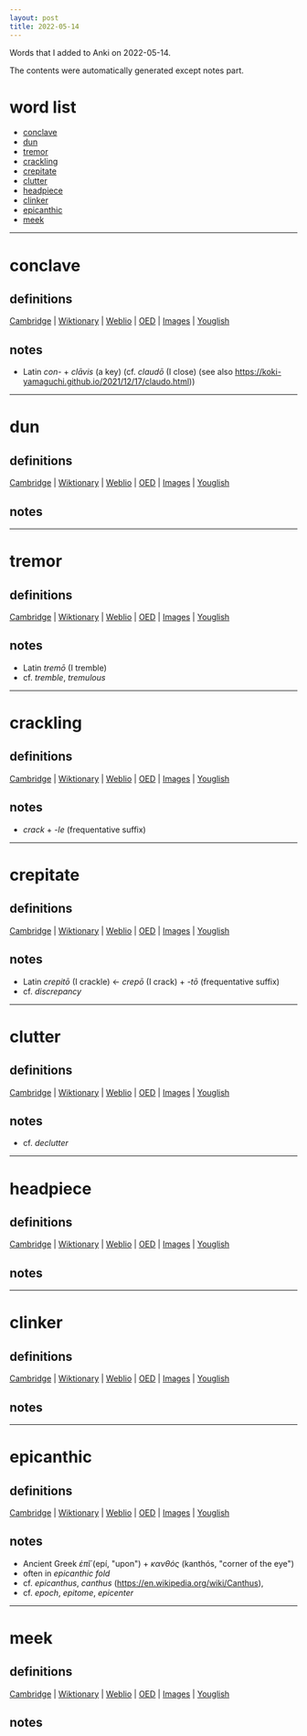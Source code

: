 ```yaml
---
layout: post
title: 2022-05-14
---
```


Words that I added to Anki on 2022-05-14.

The contents were automatically generated except notes part.
# word list
- [conclave](#conclave)
- [dun](#dun)
- [tremor](#tremor)
- [crackling](#crackling)
- [crepitate](#crepitate)
- [clutter](#clutter)
- [headpiece](#headpiece)
- [clinker](#clinker)
- [epicanthic](#epicanthic)
- [meek](#meek)

---

# conclave
## definitions
[Cambridge](https://dictionary.cambridge.org/us/dictionary/english/conclave)
|
[Wiktionary](https://en.wiktionary.org/wiki/conclave#English)
|
[Weblio](https://ejje.weblio.jp/content_find?query=conclave&searchType=exact)
|
[OED](https://www.oed.com/search?q=conclave)
|
[Images](https://www.google.com/search?tbm=isch&q=conclave)
|
[Youglish](https://youglish.com/pronounce/conclave/english/us)

## notes
- Latin *con-* + *clāvis* (a key) (cf. *claudō* (I close) (see also <https://koki-yamaguchi.github.io/2021/12/17/claudo.html>))

---

# dun
## definitions
[Cambridge](https://dictionary.cambridge.org/us/dictionary/english/dun)
|
[Wiktionary](https://en.wiktionary.org/wiki/dun#English)
|
[Weblio](https://ejje.weblio.jp/content_find?query=dun&searchType=exact)
|
[OED](https://www.oed.com/search?q=dun)
|
[Images](https://www.google.com/search?tbm=isch&q=dun)
|
[Youglish](https://youglish.com/pronounce/dun/english/us)

## notes

---

# tremor
## definitions
[Cambridge](https://dictionary.cambridge.org/us/dictionary/english/tremor)
|
[Wiktionary](https://en.wiktionary.org/wiki/tremor#English)
|
[Weblio](https://ejje.weblio.jp/content_find?query=tremor&searchType=exact)
|
[OED](https://www.oed.com/search?q=tremor)
|
[Images](https://www.google.com/search?tbm=isch&q=tremor)
|
[Youglish](https://youglish.com/pronounce/tremor/english/us)

## notes
- Latin *tremō* (I tremble)
- cf. *tremble*, *tremulous*

---

# crackling
## definitions
[Cambridge](https://dictionary.cambridge.org/us/dictionary/english/crackling)
|
[Wiktionary](https://en.wiktionary.org/wiki/crackling#English)
|
[Weblio](https://ejje.weblio.jp/content_find?query=crackling&searchType=exact)
|
[OED](https://www.oed.com/search?q=crackling)
|
[Images](https://www.google.com/search?tbm=isch&q=crackling)
|
[Youglish](https://youglish.com/pronounce/crackling/english/us)

## notes
- *crack* + *-le* (frequentative suffix)

---

# crepitate
## definitions
[Cambridge](https://dictionary.cambridge.org/us/dictionary/english/crepitate)
|
[Wiktionary](https://en.wiktionary.org/wiki/crepitate#English)
|
[Weblio](https://ejje.weblio.jp/content_find?query=crepitate&searchType=exact)
|
[OED](https://www.oed.com/search?q=crepitate)
|
[Images](https://www.google.com/search?tbm=isch&q=crepitate)
|
[Youglish](https://youglish.com/pronounce/crepitate/english/us)

## notes
- Latin *crepitō* (I crackle) <- *crepō* (I crack) + *-tō* (frequentative suffix)
- cf. *discrepancy*

---

# clutter
## definitions
[Cambridge](https://dictionary.cambridge.org/us/dictionary/english/clutter)
|
[Wiktionary](https://en.wiktionary.org/wiki/clutter#English)
|
[Weblio](https://ejje.weblio.jp/content_find?query=clutter&searchType=exact)
|
[OED](https://www.oed.com/search?q=clutter)
|
[Images](https://www.google.com/search?tbm=isch&q=clutter)
|
[Youglish](https://youglish.com/pronounce/clutter/english/us)

## notes
- cf. *declutter*

---

# headpiece
## definitions
[Cambridge](https://dictionary.cambridge.org/us/dictionary/english/headpiece)
|
[Wiktionary](https://en.wiktionary.org/wiki/headpiece#English)
|
[Weblio](https://ejje.weblio.jp/content_find?query=headpiece&searchType=exact)
|
[OED](https://www.oed.com/search?q=headpiece)
|
[Images](https://www.google.com/search?tbm=isch&q=headpiece)
|
[Youglish](https://youglish.com/pronounce/headpiece/english/us)

## notes

---

# clinker
## definitions
[Cambridge](https://dictionary.cambridge.org/us/dictionary/english/clinker)
|
[Wiktionary](https://en.wiktionary.org/wiki/clinker#English)
|
[Weblio](https://ejje.weblio.jp/content_find?query=clinker&searchType=exact)
|
[OED](https://www.oed.com/search?q=clinker)
|
[Images](https://www.google.com/search?tbm=isch&q=clinker)
|
[Youglish](https://youglish.com/pronounce/clinker/english/us)

## notes

---

# epicanthic
## definitions
[Cambridge](https://dictionary.cambridge.org/us/dictionary/english/epicanthic)
|
[Wiktionary](https://en.wiktionary.org/wiki/epicanthic#English)
|
[Weblio](https://ejje.weblio.jp/content_find?query=epicanthic&searchType=exact)
|
[OED](https://www.oed.com/search?q=epicanthic)
|
[Images](https://www.google.com/search?tbm=isch&q=epicanthic)
|
[Youglish](https://youglish.com/pronounce/epicanthic/english/us)

## notes
- Ancient Greek *ἐπῐ́* (epí, "upon") + *κανθός* (kanthós, "corner of the eye")
- often in *epicanthic fold*
- cf. *epicanthus*, *canthus* (<https://en.wikipedia.org/wiki/Canthus>),
- cf. *epoch*, *epitome*, *epicenter*

---

# meek
## definitions
[Cambridge](https://dictionary.cambridge.org/us/dictionary/english/meek)
|
[Wiktionary](https://en.wiktionary.org/wiki/meek#English)
|
[Weblio](https://ejje.weblio.jp/content_find?query=meek&searchType=exact)
|
[OED](https://www.oed.com/search?q=meek)
|
[Images](https://www.google.com/search?tbm=isch&q=meek)
|
[Youglish](https://youglish.com/pronounce/meek/english/us)

## notes

